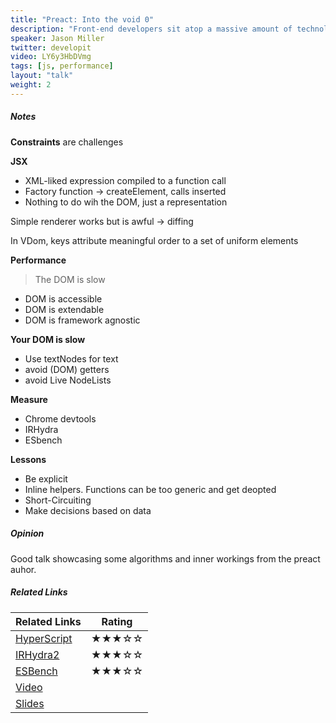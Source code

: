```yaml
---
title: "Preact: Into the void 0"
description: "Front-end developers sit atop a massive amount of technology, often treating whole pieces of our application as opaque functionality. Grab a hard hat and follow me down into the internals of Preact, a tiny 3kb alternative to React. Along the way we’ll shed light on fundamentals like JSX & Virtual DOM, demystify DOM diffing, and see how keys work up-close. On our way back to the surface, we’ll stop at the Museum of Lost Hours to see some performance and size optimizations. Hope you’re not afraid of the dark!"
speaker: Jason Miller
twitter: developit
video: LY6y3HbDVmg
tags: [js, performance]
layout: "talk"
weight: 2
---
```


<article id="1">

##### Notes

**Constraints** are challenges

**JSX**
- XML-liked expression compiled to a function call
- Factory function -> createElement, calls inserted
- Nothing to do wih the DOM, just a representation

Simple renderer works but is awful -> diffing

In VDom, keys attribute meaningful order to a set of uniform elements

**Performance**

> The DOM is slow

- DOM is accessible
- DOM is extendable
- DOM is framework agnostic

**Your DOM is slow**
- Use textNodes for text
- avoid (DOM) getters
- avoid Live NodeLists

**Measure**
- Chrome devtools
- IRHydra
- ESbench

**Lessons**
- Be explicit
- Inline helpers. Functions can be too generic and get deopted
- Short-Circuiting
- Make decisions based on data

</article>

<article id="2">

##### Opinion

Good talk showcasing some algorithms and inner workings from the preact auhor.

</article>

<article id="3">

##### Related Links

Related Links | Rating
--- | ---
[HyperScript](https://github.com/hyperhype/hyperscript) | ★★★☆☆
[IRHydra2](http://mrale.ph/irhydra/2/) | ★★★☆☆
[ESBench](https://esbench.com/) | ★★★☆☆
[Video](https://www.youtube.com/watch?v=LY6y3HbDVmg) |
[Slides](http://slides.com/developit/preact-into-the-void0#/) |
</article>
